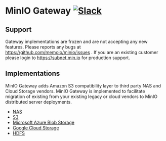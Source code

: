 # MinIO Gateway [![Slack](https://slack.min.io/slack?type=svg)](https://slack.min.io)

## Support

Gateway implementations are frozen and are not accepting any new features. Please reports any bugs at <https://github.com/memoio/minio/issues> . If you are an existing customer please login to <https://subnet.min.io> for production support.

## Implementations

MinIO Gateway adds Amazon S3 compatibility layer to third party NAS and Cloud Storage vendors. MinIO Gateway is implemented to facilitate migration of existing from your existing legacy or cloud vendors to MinIO distributed server deployments.

- [NAS](https://github.com/memoio/minio/blob/master/docs/gateway/nas.md)
- [S3](https://github.com/memoio/minio/blob/master/docs/gateway/s3.md)
- [Microsoft Azure Blob Storage](https://github.com/memoio/minio/blob/master/docs/gateway/azure.md)
- [Google Cloud Storage](https://github.com/memoio/minio/blob/master/docs/gateway/gcs.md)
- [HDFS](https://github.com/memoio/minio/blob/master/docs/gateway/hdfs.md)
